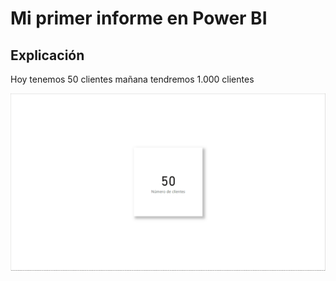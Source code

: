 # Mi primer informe en Power BI

## Explicación

Hoy tenemos 50 clientes mañana tendremos 1.000 clientes

![Alt text](image.png)

